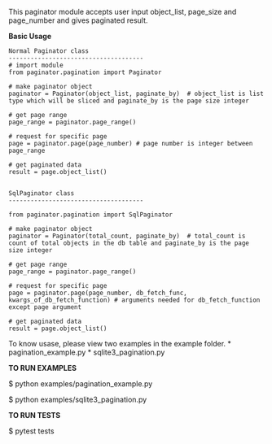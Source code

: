 This paginator module accepts user input object_list, page_size and page_number and gives paginated result.

**Basic Usage** 

    Normal Paginator class
    -------------------------------------
    # import module 
    from paginator.pagination import Paginator

    # make paginator object
    paginator = Paginator(object_list, paginate_by)  # object_list is list type which will be sliced and paginate_by is the page size integer

    # get page range
    page_range = paginator.page_range()

    # request for specific page
    page = paginator.page(page_number) # page number is integer between page_range 

    # get paginated data
    result = page.object_list()


    SqlPaginator class
    -------------------------------------
    
    from paginator.pagination import SqlPaginator

    # make paginator object
    paginator = Paginator(total_count, paginate_by)  # total_count is count of total objects in the db table and paginate_by is the page size integer

    # get page range
    page_range = paginator.page_range()

    # request for specific page
    page = paginator.page(page_number, db_fetch_func, kwargs_of_db_fetch_function) # arguments needed for db_fetch_function except page argument

    # get paginated data
    result = page.object_list()

To know usase, please view two examples in the example folder. 
    * pagination_example.py 
    * sqlite3_pagination.py

**TO RUN EXAMPLES**

$ python examples/pagination_example.py

$ python examples/sqlite3_pagination.py

**TO RUN TESTS**

$ pytest tests
